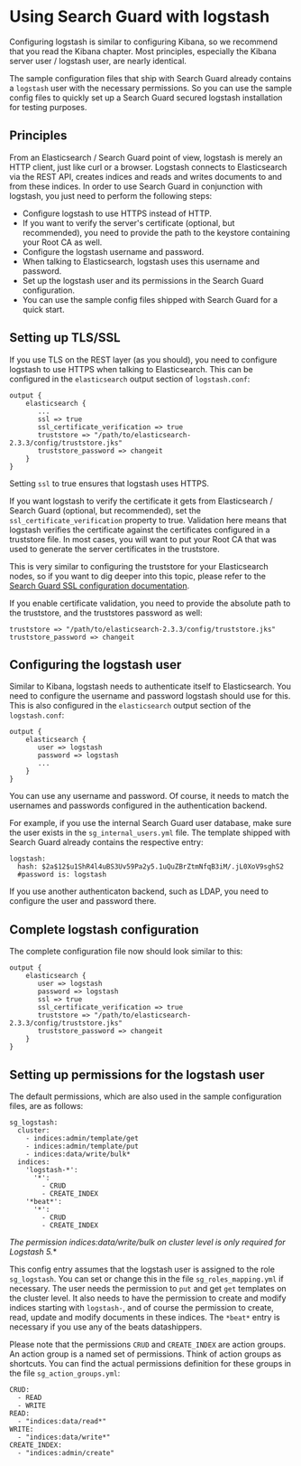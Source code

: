 <!---
Copryight 2016 floragunn GmbH
-->

# Using Search Guard with logstash

Configuring logstash is similar to configuring Kibana, so we recommend that you read the Kibana chapter. Most principles, especially the Kibana server user / logstash user, are nearly identical.

The sample configuration files that ship with Search Guard already contains a `logstash` user with the necessary permissions.  So you can use the sample config files to quickly set up a Search Guard secured logstash installation for testing purposes.

## Principles

From an Elasticsearch / Search Guard point of view, logstash is merely an HTTP client, just like curl or a browser. Logstash connects to Elasticsearch via the REST API, creates indices and reads and writes documents to and from these indices. In order to use Search Guard in conjunction with logstash, you just need to perform the following steps:

* Configure logstash to use HTTPS instead of HTTP.
 * If you want to verify the server's certificate (optional, but recommended), you need to provide the path to the keystore containing your Root CA as well. 
* Configure the logstash username and password.
 * When talking to Elasticsearch, logstash uses this username and password.
* Set up the logstash user and its permissions in the Search Guard configuration.
 * You can use the sample config files shipped with Search Guard for a quick start. 

## Setting up TLS/SSL

If you use TLS on the REST layer (as you should), you need to configure logstash to use HTTPS when talking to Elasticsearch. This can be configured in the `elasticsearch` output section of `logstash.conf`:

```
output {
    elasticsearch {
       ...
       ssl => true
       ssl_certificate_verification => true
       truststore => "/path/to/elasticsearch-2.3.3/config/truststore.jks"
       truststore_password => changeit
    }
}
```
Setting `ssl` to true ensures that logstash uses HTTPS.

If you want logstash to verify the certificate it gets from Elasticsearch / Search Guard (optional, but recommended), set the `ssl_certificate_verification` property to true. Validation here means that logstash verifies the certificate against the certificates configured in a truststore file. In most cases, you will want to put your Root CA that was used to generate the server certificates in the truststore.

This is very similar to configuring the truststore for your Elasticsearch nodes, so if you want to dig deeper into this topic, please refer to the [Search Guard SSL configuration documentation](https://github.com/floragunncom/search-guard-ssl-docs/blob/master/configuration.md).

If you enable certificate validation, you need to provide the absolute path to the truststore, and the truststores password as well:

```
truststore => "/path/to/elasticsearch-2.3.3/config/truststore.jks"
truststore_password => changeit
```

## Configuring the logstash user

Similar to Kibana, logstash needs to authenticate itself to Elasticsearch. You need to configure the username and password logstash should use for this. This is also configured in the `elasticsearch` output section of the `logstash.conf`:

```
output {
    elasticsearch {
       user => logstash
       password => logstash
       ...
    }
}
```

You can use any username and password. Of course, it needs to match the usernames and passwords configured in the authentication backend.

For example, if you use the internal Search Guard user database, make sure the user exists in the `sg_internal_users.yml` file. The template shipped with Search Guard already contains the respective entry:

```
logstash:
  hash: $2a$12$u1ShR4l4uBS3Uv59Pa2y5.1uQuZBrZtmNfqB3iM/.jL0XoV9sghS2
  #password is: logstash
```

If you use another authenticaton backend, such as LDAP, you need to configure the user and password there.

## Complete logstash configuration

The complete configuration file now should look similar to this:

```
output {
    elasticsearch {
       user => logstash
       password => logstash
       ssl => true
       ssl_certificate_verification => true
       truststore => "/path/to/elasticsearch-2.3.3/config/truststore.jks"
       truststore_password => changeit
    }
}
```

## Setting up permissions for the logstash user

The default permissions, which are also used in the sample configuration files, are as follows:

```
sg_logstash:
  cluster:
    - indices:admin/template/get
    - indices:admin/template/put
    - indices:data/write/bulk*  
  indices:
    'logstash-*':
      '*':
        - CRUD
        - CREATE_INDEX
    '*beat*':
      '*':
        - CRUD
        - CREATE_INDEX
```

**The permission indices:data/write/bulk* on cluster level is only required for Logstash 5.**

This config entry assumes that the logstash user is assigned to the role `sg_logstash`. You can set or change this in the file `sg_roles_mapping.yml` if necessary. The user needs the permission to `put` and get `get` templates on the cluster level. It also needs to have the permission to create and modify indices starting with `logstash-`, and of course the permission to create, read, update and modify documents in these indices. The `*beat*` entry is necessary if you use any of the beats datashippers.

Please note that the permissions `CRUD` and `CREATE_INDEX` are action groups. An action group is a named set of permissions. Think of action groups as shortcuts. You can find the actual permissions definition for these groups in the file `sg_action_groups.yml`:

```
CRUD:
  - READ
  - WRITE
READ:
  - "indices:data/read*"
WRITE:
  - "indices:data/write*"
CREATE_INDEX:
  - "indices:admin/create"
```
